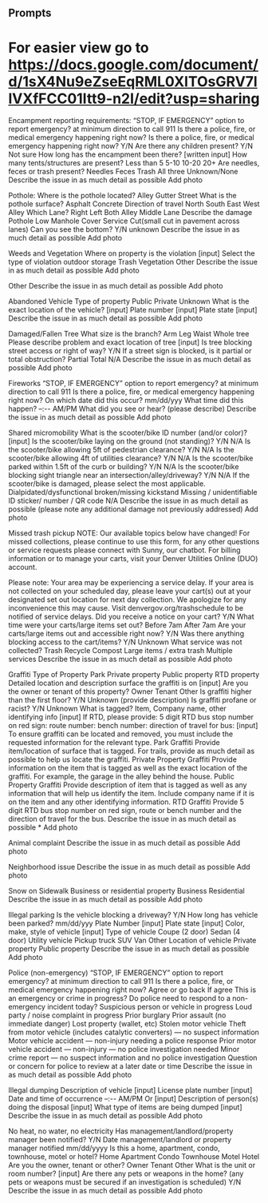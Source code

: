 
## Prompts

# For easier view go to https://docs.google.com/document/d/1sX4Nu9eZseEqRML0XITOsGRV7llVXfFCC01Itt9-n2I/edit?usp=sharing

Encampment reporting requirements:
“STOP, IF EMERGENCY”
option to report emergency? at minimum direction to call 911 Is there a police, fire, or medical emergency happening right now?
Is there a police, fire, or medical emergency happening right now?
Y/N
Are there any children present?
Y/N
Not sure
How long has the encampment been there?
[written input]
How many tents/structures are present?
Less than 5
5-10
10-20
20+
Are needles, feces or trash present?
Needles
Feces
Trash
All three
Unknown/None
Describe the issue in as much detail as possible
Add photo

Pothole:
Where is the pothole located?
Alley
Gutter
Street
What is the pothole surface?
Asphalt
Concrete
Direction of travel
North
South
East
West
Alley
Which Lane?
Right
Left
Both
Alley
Middle Lane
Describe the damage
Pothole
Low Manhole
Cover Service Cut(small cut in pavement across lanes)
Can you see the bottom?
Y/N
unknown
Describe the issue in as much detail as possible
Add photo

Weeds and Vegetation
Where on property is the violation
[input]
Select the type of violation
outdoor storage
Trash
Vegetation
Other
Describe the issue in as much detail as possible
Add photo

Other
Describe the issue in as much detail as possible
Add photo

Abandoned Vehicle
Type of property
Public
Private
Unknown
What is the exact location of the vehicle?
[input]
Plate number
[input]
Plate state
[input]
Describe the issue in as much detail as possible
Add photo

Damaged/Fallen Tree
What size is the branch?
Arm
Leg
Waist
Whole tree
Please describe problem and exact location of tree
[input]
Is tree blocking street access or right of way?
Y/N
If a street sign is blocked, is it partial or total obstruction?
Partial
Total
N/A
Describe the issue in as much detail as possible
Add photo

Fireworks
“STOP, IF EMERGENCY”
option to report emergency? at minimum direction to call 911 Is there a police, fire, or medical emergency happening right now?
On which date did this occur?
mm/dd/yyy
What time did this happen?
–:-- AM/PM
What did you see or hear? (please describe)
Describe the issue in as much detail as possible
Add photo

Shared micromobility
What is the scooter/bike ID number (and/or color)?
[input]
Is the scooter/bike laying on the ground (not standing)?
Y/N
N/A
Is the scooter/bike allowing 5ft of pedestrian clearance?
Y/N
N/A
Is the scooter/bike allowing 4ft of utilities clearance?
Y/N
N/A
Is the scooter/bike parked within 1.5ft of the curb or building?
Y/N
N/A
Is the scooter/bike blocking sight triangle near an intersection/alley/driveway?
Y/N
N/A
If the scooter/bike is damaged, please select the most applicable.
Dialpidated/dysfunctional
broken/missing kickstand
Missing / unidentifiable ID sticker/ number / QR code
N/A
Describe the issue in as much detail as possible (please note any additional damage not previously addressed)
Add photo

Missed trash pickup
NOTE:
Our available topics below have changed!
For missed collections, please continue to use this form, for any other questions or service requests please connect with Sunny, our chatbot. For billing information or to manage your carts, visit your Denver Utilities Online (DUO) account.


Please note: Your area may be experiencing a service delay. If your area is not collected on your scheduled day, please leave your cart(s) out at your designated set out location for next day collection. We apologize for any inconvenience this may cause.
Visit denvergov.org/trashschedule to be notified of service delays.
Did you receive a notice on your cart?
Y/N
What time were your carts/large items set out?
Before 7am
After 7am
Are your carts/large items out and accessible right now?
Y/N
Was there anything blocking access to the cart/items?
Y/N
Unknown
What service was not collected?
Trash
Recycle
Compost
Large items / extra trash
Multiple services
Describe the issue in as much detail as possible
Add photo

Graffiti
Type of Property
Park
Private property
Public property
RTD property
Detailed location and description surface the graffiti is on
[input]
Are you the owner or tenant of this property?
Owner
Tenant
Other
Is graffiti higher than the first floor?
Y/N
Unknown (provide description)
Is graffiti profane or racist?
Y/N
Unknown
What is tagged? Item, Company name, other identifying info
[input]
If RTD, please provide: 5 digit RTD bus stop number on red sign: route number: bench number: direction of travel for bus:
[input]
To ensure graffiti can be located and removed, you must include the requested information for the relevant type.
Park Graffiti
Provide item/location of surface that is tagged. For trails, provide as much detail as possible to help us locate the graffiti.
Private Property Graffiti
Provide information on the item that is tagged as well as the exact location of the graffiti. For example, the garage in the alley behind the house.
Public Property Graffiti
Provide description of item that is tagged as well as any information that will help us identify the item. Include company name if it is on the item and any other identifying information.
RTD Graffiti
Provide 5 digit RTD bus stop number on red sign, route or bench number and the direction of travel for the bus.
Describe the issue in as much detail as possible *
Add photo

Animal complaint
Describe the issue in as much detail as possible
Add photo

Neighborhood issue
Describe the issue in as much detail as possible
Add photo

Snow on Sidewalk
Business or residential property
Business
Residential
Describe the issue in as much detail as possible
Add photo

Illegal parking
Is the vehicle blocking a driveway?
Y/N
How long has vehicle been parked?
mm/dd/yyy
Plate Number
[input]
Plate state
[input]
Color, make, style of vehicle
[input]
Type of vehicle
Coupe (2 door)
Sedan (4 door)
Utility vehicle
Pickup truck
SUV
Van
Other
Location of vehicle
Private property
Public property
Describe the issue in as much detail as possible
Add photo

Police (non-emergency)
“STOP, IF EMERGENCY”
option to report emergency? at minimum direction to call 911 Is there a police, fire, or medical emergency happening right now?
Agree or go back
If agree
This is an emergency or crime in progress?
Do police need to respond to a non-emergency incident today?
Suspicious person or vehicle in progress
Loud party / noise complaint in progress
Prior burglary
Prior assault (no immediate danger)
Lost property (wallet, etc)
Stolen motor vehicle
Theft from motor vehicle (includes catalytic converters) — no suspect information
Motor vehicle accident — non-injury needing a police response
Prior motor vehicle accident — non-injury — no police investigation needed
Minor crime report — no suspect information and no police investigation
Question or concern for police to review at a later date or time
Describe the issue in as much detail as possible
Add photo

Illegal dumping
Description of vehicle
[input]
License plate number
[input]
Date and time of occurrence
–:-- AM/PM
Or [input]
Description of person(s) doing the disposal
[input]
What type of items are being dumped
[input]
Describe the issue in as much detail as possible
Add photo

No heat, no water, no electricity
Has management/landlord/property manager been notified?
Y/N
Date management/landlord or property manager notified
mm/dd/yyyy
Is this a home, apartment, condo, townhouse, motel or hotel?
Home
Apartment
Condo
Townhouse
Motel
Hotel
Are you the owner, tenant or other?
Owner
Tenant
Other
What is the unit or room number?
[input]
Are there any pets or weapons in the home? (any pets or weapons must be secured if an investigation is scheduled)
Y/N
Describe the issue in as much detail as possible
Add photo
